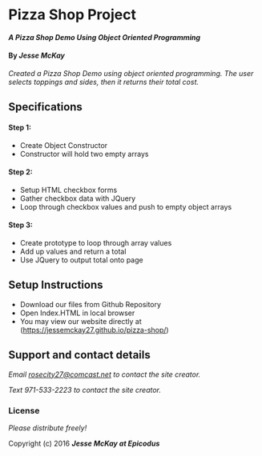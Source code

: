 # Pizza Shop Project

#### _A Pizza Shop Demo Using Object Oriented Programming_

#### By _**Jesse McKay**_

_Created a Pizza Shop Demo using object oriented programming.  The user selects toppings and sides, then it returns their total cost._

## Specifications

#### Step 1:
* Create Object Constructor
* Constructor will hold two empty arrays

#### Step 2:
* Setup HTML checkbox forms
* Gather checkbox data with JQuery
* Loop through checkbox values and push to empty object arrays

#### Step 3:
* Create prototype to loop through array values
* Add up values and return a total
* Use JQuery to output total onto page

## Setup Instructions

* Download our files from Github Repository
* Open Index.HTML in local browser
* You may view our website directly at (https://jessemckay27.github.io/pizza-shop/)

## Support and contact details

_Email rosecity27@comcast.net to contact the site creator._

_Text 971-533-2223 to contact the site creator._

### License

*Please distribute freely!*

Copyright (c) 2016 **_Jesse McKay at Epicodus_**
